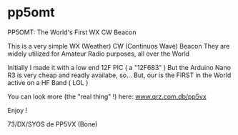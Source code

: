 # pp5omt
PP5OMT: The World's First WX CW Beacon

This is a very simple WX (Weather) CW (Continuos Wave) Beacon
They are widely utilized for Amateur Radio purposes, all over the World 

Initially I made it with a low end 12F PIC ( a "12F683" )
But the Arduino Nano R3 is very cheap and readly availabe, so...
But, our is the FIRST in the World active on a HF Band ( LOL ) 

You can look more (the "real thing" !) here: www.qrz.com.db/pp5vx

Enjoy !

73/DX/SYOS de PP5VX (Bone)
